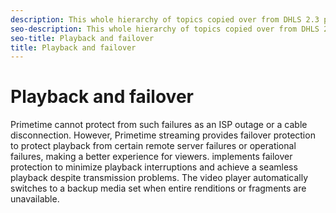 ```yaml
---
description: This whole hierarchy of topics copied over from DHLS 2.3 per Richa on Browser TVSDK team. Missing segment failover topic modified, renamed.Streaming over the Internet requires a constant and stable connection to play a stream from a remote server. However, the variability of a viewer's Internet connection or streaming playback means that remote playback might not have the quality of media played locally.
seo-description: This whole hierarchy of topics copied over from DHLS 2.3 per Richa on Browser TVSDK team. Missing segment failover topic modified, renamed.Streaming over the Internet requires a constant and stable connection to play a stream from a remote server. However, the variability of a viewer's Internet connection or streaming playback means that remote playback might not have the quality of media played locally.
seo-title: Playback and failover
title: Playback and failover
---
```


# Playback and failover

Primetime cannot protect from such failures as an ISP outage or a cable disconnection. However, Primetime streaming provides failover protection to protect playback from certain remote server failures or operational failures, making a better experience for viewers.  implements failover protection to minimize playback interruptions and achieve a seamless playback despite transmission problems. The video player automatically switches to a backup media set when entire renditions or fragments are unavailable.

